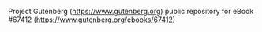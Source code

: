 Project Gutenberg (https://www.gutenberg.org) public repository for
eBook #67412 (https://www.gutenberg.org/ebooks/67412)
